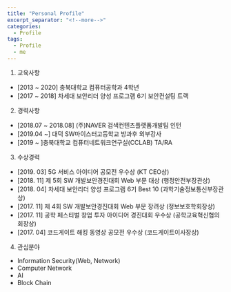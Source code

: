 ```yaml
---
title: "Personal Profile"
excerpt_separator: "<!--more-->"
categories:
  - Profile
tags:
  - Profile
  - me
---
```


1. 교육사항
  - [2013 ~ 2020] 충북대학교 컴퓨터공학과 4학년
  - [2017 ~ 2018] 차세대 보안리더 양성 프로그램 6기 보안컨설팅 트랙

2. 경력사항
  - [2018.07 ~ 2018.08] (주)NAVER 검색컨텐츠플랫폼개발팀 인턴
  - [2019.04 ~] 대덕 SW마이스터고등학교 방과후 외부강사
  - [2019 ~ ]충북대학교 컴퓨터네트워크연구실(CCLAB) TA/RA

3. 수상경력
  - [2019. 03] 5G 서비스 아이디어 공모전 우수상 (KT CEO상)
  - [2018. 11] 제 5회 SW 개발보안경진대회 Web 부문 대상 (행정안전부장관상)
  - [2018. 04] 차세대 보안리더 양성 프로그램 6기 Best 10 (과학기술정보통신부장관상)
  - [2017. 11] 제 4회 SW 개발보안경진대회 Web 부문 장려상 (정보보호학회장상)
  - [2017. 11] 공학 페스티벌 창업 투자 아이디어 경진대회 우수상 (공학교육혁신협의회장상)
  - [2017. 04] 코드게이트 해킹 동영상 공모전 우수상 (코드게이트이사장상)

4. 관심분야
  - Information Security(Web, Network)
  - Computer Network
  - AI
  - Block Chain
